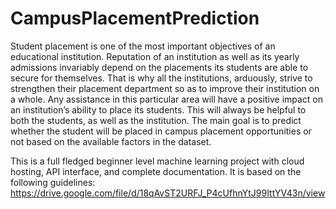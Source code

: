 # CampusPlacementPrediction
Student placement is one of the most important objectives of an educational institution. Reputation of an institution as well as its yearly admissions invariably depend on the placements its students are able to secure for themselves. That is why all the institutions, arduously, strive to strengthen their placement department so as to improve their institution on a whole. Any assistance in this particular area will have a positive impact on an institution’s ability to place its students. This will always be helpful to both the students, as well as the institution.  The main goal is to predict whether the student will be placed in campus placement opportunities or not based on the available factors in the dataset.

This is a full fledged beginner level machine learning project with cloud hosting, API interface, and complete documentation. It is based on the following guidelines: https://drive.google.com/file/d/18qAvST2URFJ_P4cUfhnYtJ99IttYV43n/view
